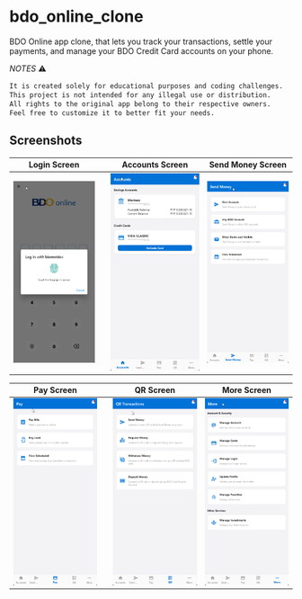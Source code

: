 # bdo_online_clone
BDO Online app clone, that lets you track your transactions, settle your payments, and manage your BDO Credit Card accounts on your phone.

*NOTES* ⚠️ 
```
It is created solely for educational purposes and coding challenges.
This project is not intended for any illegal use or distribution.
All rights to the original app belong to their respective owners.
Feel free to customize it to better fit your needs.
```

## Screenshots

|        Login Screen         |     |          Accounts Screen           |   Send Money Screen         |
| :------------------------: | :-- | :--------------------------------: | :--------------------------: |
| ![Login Screen][login-image] |     | ![Accounts Screen][accounts-image] | ![SEnd Screen][send-image] |

|          Pay Screen           |     |          QR  Screen            |           More Screen            |
| :--------------------------------: | :-- | :-----------------------------: | :------------------------------------: |
| ![Pay Screen][pay-image] |     | ![QR Screen][qr-image] | ![More Screen][more-image] |

<!-- Variables -->

[accounts-image]: https://github.com/marianz-bonfire/bdo_online_clone/blob/develop/assets/screenshots/4736_112210121PM_1725031330_bdo_online_clone.png
[login-image]: https://github.com/marianz-bonfire/bdo_online_clone/blob/develop/assets/screenshots/4743_112352247PM_1725031432_bdo_online_clone.png
[send-image]: https://github.com/marianz-bonfire/bdo_online_clone/blob/develop/assets/screenshots/4737_112221454PM_1725031341_bdo_online_clone.png
[pay-image]: https://github.com/marianz-bonfire/bdo_online_clone/blob/develop/assets/screenshots/4738_112232251PM_1725031352_bdo_online_clone.png
[qr-image]: https://github.com/marianz-bonfire/bdo_online_clone/blob/develop/assets/screenshots/4739_112240797PM_1725031360_bdo_online_clone.png
[more-image]: https://github.com/marianz-bonfire/bdo_online_clone/blob/develop/assets/screenshots/4740_112248861PM_1725031368_bdo_online_clone.png

